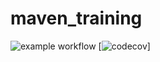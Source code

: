 # maven_training
![example workflow](https://github.com/github/.github/workflows/build.yml/badge.svg)
[![codecov](https://codecov.io/gh/FortinMaxence/maven_training/settings/badge)]